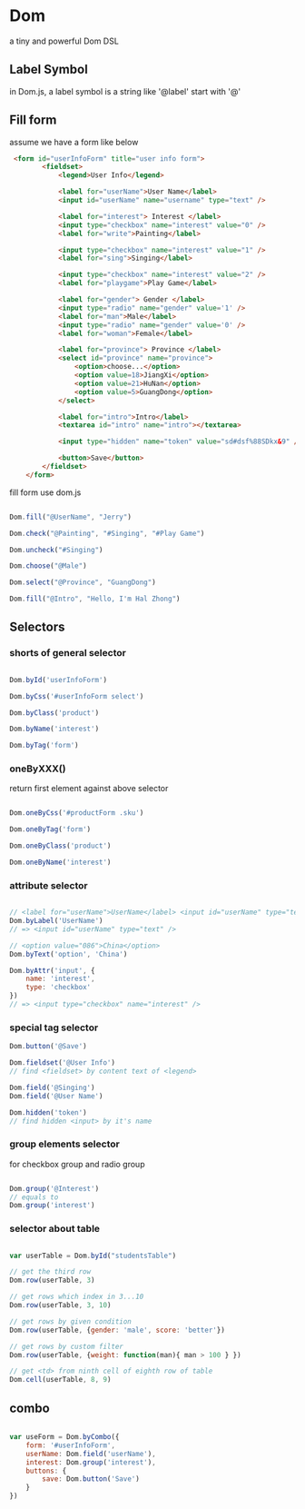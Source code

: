 Dom
======
a tiny and powerful Dom DSL

Label Symbol
--------
in Dom.js, a label symbol is a string like '@label' start with '@'

Fill form
---------
assume we have a form like below

```html
 <form id="userInfoForm" title="user info form">
        <fieldset>
            <legend>User Info</legend>

            <label for="userName">User Name</label>
            <input id="userName" name="username" type="text" />

            <label for="interest"> Interest </label>
            <input type="checkbox" name="interest" value="0" />
            <label for="write">Painting</label>

            <input type="checkbox" name="interest" value="1" />
            <label for="sing">Singing</label>

            <input type="checkbox" name="interest" value="2" />
            <label for="playgame">Play Game</label>

            <label for="gender"> Gender </label>
            <input type="radio" name="gender" value='1' />
            <label for="man">Male</label>
            <input type="radio" name="gender" value='0' />
            <label for="woman">Female</label>

            <label for="province"> Province </label>
            <select id="province" name="province">
                <option>choose...</option>
                <option value=18>JiangXi</option>
                <option value=21>HuNan</option>
                <option value=5>GuangDong</option>
            </select>

            <label for="intro">Intro</label>
            <textarea id="intro" name="intro"></textarea>

            <input type="hidden" name="token" value="sd#dsf%88SDkx&9" />

            <button>Save</button>
        </fieldset>
    </form>
```

fill form use dom.js

```javascript

Dom.fill("@UserName", "Jerry")

Dom.check("@Painting", "#Singing", "#Play Game")

Dom.uncheck("#Singing")

Dom.choose("@Male")

Dom.select("@Province", "GuangDong")

Dom.fill("@Intro", "Hello, I'm Hal Zhong")

```

Selectors
---------

### shorts of general selector 

```javascript

Dom.byId('userInfoForm')

Dom.byCss('#userInfoForm select')

Dom.byClass('product')

Dom.byName('interest')

Dom.byTag('form')

```

### oneByXXX()
return first element against above selector

```javascript

Dom.oneByCss('#productForm .sku')

Dom.oneByTag('form')

Dom.oneByClass('product')

Dom.oneByName('interest')


```

### attribute selector 

```javascript

// <label for="userName">UserName</label> <input id="userName" type="text" />
Dom.byLabel('UserName')
// => <input id="userName" type="text" />

// <option value="086">China</option>
Dom.byText('option', 'China')

Dom.byAttr('input', {
    name: 'interest',
    type: 'checkbox'
})
// => <input type="checkbox" name="interest" />

```


### special tag selector

```javascript
Dom.button('@Save')

Dom.fieldset('@User Info')
// find <fieldset> by content text of <legend>

Dom.field('@Singing')
Dom.field('@User Name')

Dom.hidden('token')
// find hidden <input> by it's name


```

### group elements selector
for checkbox group and radio group

```javascript

Dom.group('@Interest')
// equals to
Dom.group('interest')

```


### selector about table

```javascript

var userTable = Dom.byId("studentsTable")

// get the third row
Dom.row(userTable, 3)

// get rows which index in 3...10
Dom.row(userTable, 3, 10)

// get rows by given condition
Dom.row(userTable, {gender: 'male', score: 'better'})

// get rows by custom filter
Dom.row(userTable, {weight: function(man){ man > 100 } })

// get <td> from ninth cell of eighth row of table
Dom.cell(userTable, 8, 9)
```

combo
---------

```javascript

var useForm = Dom.byCombo({
    form: '#userInfoForm',
    userName: Dom.field('userName'),
    interest: Dom.group('interest'),
    buttons: {
        save: Dom.button('Save')
    }
})

```